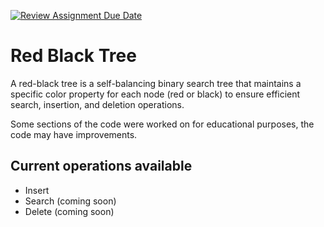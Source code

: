[![Review Assignment Due Date](https://classroom.github.com/assets/deadline-readme-button-22041afd0340ce965d47ae6ef1cefeee28c7c493a6346c4f15d667ab976d596c.svg)](https://classroom.github.com/a/r7CNCNx0)
# Red Black Tree
A red-black tree is a self-balancing binary search tree that maintains a specific color property for each node (red or black) to ensure efficient search, insertion, and deletion operations.

Some sections of the code were worked on for educational purposes, the code may have improvements.

## Current operations available
- Insert
- Search (coming soon)
- Delete (coming soon)
